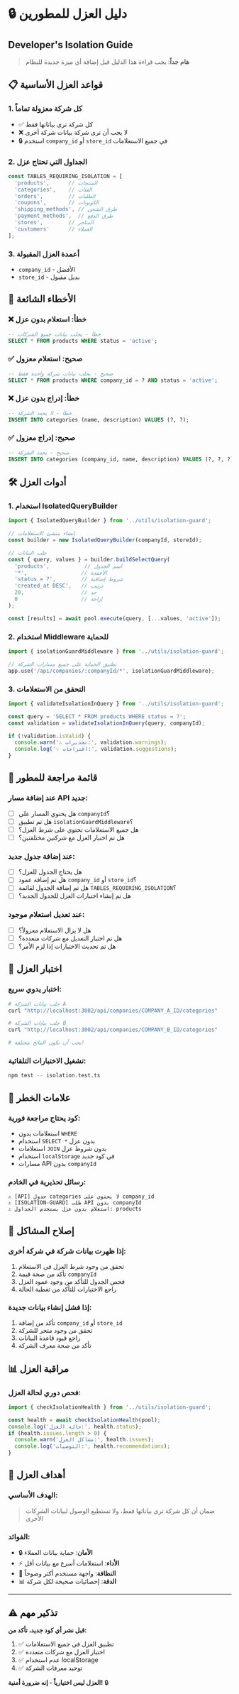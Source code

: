 # 🔒 دليل العزل للمطورين
## Developer's Isolation Guide

> **هام جداً**: يجب قراءة هذا الدليل قبل إضافة أي ميزة جديدة للنظام

## 📋 **قواعد العزل الأساسية**

### **1. كل شركة معزولة تماماً**
- ✅ كل شركة ترى بياناتها فقط
- ❌ لا يجب أن ترى شركة بيانات شركة أخرى
- 🔒 استخدم `company_id` أو `store_id` في جميع الاستعلامات

### **2. الجداول التي تحتاج عزل**
```typescript
const TABLES_REQUIRING_ISOLATION = [
  'products',      // المنتجات
  'categories',    // الفئات  
  'orders',        // الطلبات
  'coupons',       // الكوبونات
  'shipping_methods', // طرق الشحن
  'payment_methods',  // طرق الدفع
  'stores',        // المتاجر
  'customers'      // العملاء
];
```

### **3. أعمدة العزل المقبولة**
- `company_id` - الأفضل
- `store_id` - بديل مقبول

## 🚫 **الأخطاء الشائعة**

### **❌ خطأ: استعلام بدون عزل**
```sql
-- خطأ - يجلب بيانات جميع الشركات
SELECT * FROM products WHERE status = 'active';
```

### **✅ صحيح: استعلام معزول**
```sql
-- صحيح - يجلب بيانات شركة واحدة فقط
SELECT * FROM products WHERE company_id = ? AND status = 'active';
```

### **❌ خطأ: إدراج بدون عزل**
```sql
-- خطأ - لا يحدد الشركة
INSERT INTO categories (name, description) VALUES (?, ?);
```

### **✅ صحيح: إدراج معزول**
```sql
-- صحيح - يحدد الشركة
INSERT INTO categories (company_id, name, description) VALUES (?, ?, ?);
```

## 🛠️ **أدوات العزل**

### **1. استخدام IsolatedQueryBuilder**
```typescript
import { IsolatedQueryBuilder } from '../utils/isolation-guard';

// إنشاء منشئ الاستعلامات
const builder = new IsolatedQueryBuilder(companyId, storeId);

// جلب البيانات
const { query, values } = builder.buildSelectQuery(
  'products',           // اسم الجدول
  '*',                 // الأعمدة
  'status = ?',        // شروط إضافية
  'created_at DESC',   // ترتيب
  20,                  // حد
  0                    // إزاحة
);

const [results] = await pool.execute(query, [...values, 'active']);
```

### **2. استخدام Middleware للحماية**
```typescript
import { isolationGuardMiddleware } from '../utils/isolation-guard';

// تطبيق الحماية على جميع مسارات الشركة
app.use('/api/companies/:companyId/*', isolationGuardMiddleware);
```

### **3. التحقق من الاستعلامات**
```typescript
import { validateIsolationInQuery } from '../utils/isolation-guard';

const query = 'SELECT * FROM products WHERE status = ?';
const validation = validateIsolationInQuery(query, companyId);

if (!validation.isValid) {
  console.warn('⚠️ تحذيرات:', validation.warnings);
  console.log('💡 اقتراحات:', validation.suggestions);
}
```

## 📝 **قائمة مراجعة للمطور**

### **عند إضافة مسار API جديد:**
- [ ] هل يحتوي المسار على `companyId`؟
- [ ] هل تم تطبيق `isolationGuardMiddleware`؟
- [ ] هل جميع الاستعلامات تحتوي على شرط العزل؟
- [ ] هل تم اختبار العزل مع شركتين مختلفتين؟

### **عند إضافة جدول جديد:**
- [ ] هل يحتاج الجدول للعزل؟
- [ ] هل تم إضافة عمود `company_id` أو `store_id`؟
- [ ] هل تم إضافة الجدول لقائمة `TABLES_REQUIRING_ISOLATION`؟
- [ ] هل تم إنشاء اختبارات العزل للجدول الجديد؟

### **عند تعديل استعلام موجود:**
- [ ] هل لا يزال الاستعلام معزولاً؟
- [ ] هل تم اختبار التعديل مع شركات متعددة؟
- [ ] هل تم تحديث الاختبارات إذا لزم الأمر؟

## 🧪 **اختبار العزل**

### **اختبار يدوي سريع:**
```bash
# جلب بيانات الشركة A
curl "http://localhost:3002/api/companies/COMPANY_A_ID/categories"

# جلب بيانات الشركة B  
curl "http://localhost:3002/api/companies/COMPANY_B_ID/categories"

# يجب أن تكون النتائج مختلفة!
```

### **تشغيل الاختبارات التلقائية:**
```bash
npm test -- isolation.test.ts
```

## 🚨 **علامات الخطر**

### **كود يحتاج مراجعة فورية:**
- استعلامات بدون `WHERE`
- استخدام `SELECT *` بدون عزل
- استعلامات `JOIN` بدون شروط عزل
- استخدام `localStorage` في كود جديد
- مسارات API بدون `companyId`

### **رسائل تحذيرية في الخادم:**
```
⚠️ [API] جدول categories لا يحتوي على company_id
⚠️ [ISOLATION-GUARD] طلب API بدون companyId
⚠️ استعلام بدون عزل يستخدم الجداول: products
```

## 🔧 **إصلاح المشاكل**

### **إذا ظهرت بيانات شركة في شركة أخرى:**
1. تحقق من وجود شرط العزل في الاستعلام
2. تأكد من صحة قيمة `companyId`
3. فحص الجدول للتأكد من وجود عمود العزل
4. راجع الاختبارات للتأكد من تغطية الحالة

### **إذا فشل إنشاء بيانات جديدة:**
1. تأكد من إضافة `company_id` أو `store_id`
2. تحقق من وجود متجر للشركة
3. راجع قيود قاعدة البيانات
4. تأكد من صحة معرف الشركة

## 📊 **مراقبة العزل**

### **فحص دوري لحالة العزل:**
```typescript
import { checkIsolationHealth } from '../utils/isolation-guard';

const health = await checkIsolationHealth(pool);
console.log('حالة العزل:', health.status);
if (health.issues.length > 0) {
  console.warn('مشاكل العزل:', health.issues);
  console.log('التوصيات:', health.recommendations);
}
```

## 🎯 **أهداف العزل**

### **الهدف الأساسي:**
> ضمان أن كل شركة ترى بياناتها فقط، ولا تستطيع الوصول لبيانات الشركات الأخرى

### **الفوائد:**
- 🔒 **الأمان**: حماية بيانات العملاء
- ⚡ **الأداء**: استعلامات أسرع مع بيانات أقل
- 🧹 **النظافة**: واجهة مستخدم أكثر وضوحاً
- 📊 **الدقة**: إحصائيات صحيحة لكل شركة

---

## ⚠️ **تذكير مهم**

**قبل نشر أي كود جديد، تأكد من:**
1. ✅ تطبيق العزل في جميع الاستعلامات
2. ✅ اختبار العزل مع شركات متعددة  
3. ✅ عدم استخدام localStorage
4. ✅ توحيد معرفات الشركة

**العزل ليس اختيارياً - إنه ضرورة أمنية!** 🔒
